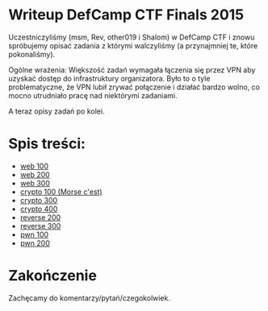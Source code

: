 # Writeup DefCamp CTF Finals 2015

Uczestniczyliśmy (msm, Rev, other019 i Shalom) w DefCamp CTF i znowu spróbujemy opisać zadania z którymi walczyliśmy (a przynajmniej te, które pokonaliśmy).

Ogólne wrażenia:
Większość zadań wymagała łączenia się przez VPN aby uzyskać dostęp do infrastruktury organizatora. Było to o tyle problematyczne, że VPN lubił zrywać połączenie i działać bardzo wolno, co mocno utrudniało pracę nad niektórymi zadaniami.

A teraz opisy zadań po kolei.

# Spis treści:
* [web 100]()
* [web 200]()
* [web 300]()
* [crypto 100 (Morse c'est)]()
* [crypto 300]()
* [crypto 400]()
* [reverse 200]()
* [reverse 300]()
* [pwn 100]()
* [pwn 200]()



# Zakończenie

Zachęcamy do komentarzy/pytań/czegokolwiek.

